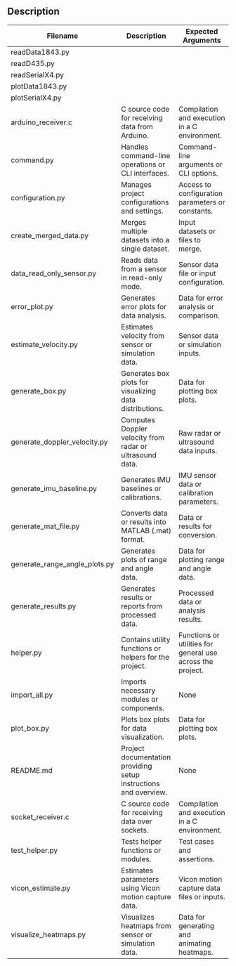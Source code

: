 
## Description 

| Filename                     | Description                                                      | Expected Arguments                                               |
|------------------------------|------------------------------------------------------------------|------------------------------------------------------------------|
| readData1843.py              |                                                                    
| readD435.py                  |
| readSerialX4.py              |
| plotData1843.py              |
| plotSerialX4.py              |
| arduino_receiver.c           | C source code for receiving data from Arduino.                    | Compilation and execution in a C environment.                    |
| command.py                   | Handles command-line operations or CLI interfaces.                | Command-line arguments or CLI options.                           |
| configuration.py             | Manages project configurations and settings.                      | Access to configuration parameters or constants.                |
| create_merged_data.py        | Merges multiple datasets into a single dataset.                  | Input datasets or files to merge.                               |
| data_read_only_sensor.py     | Reads data from a sensor in read-only mode.                      | Sensor data file or input configuration.                        |
| error_plot.py                | Generates error plots for data analysis.                         | Data for error analysis or comparison.                           |
| estimate_velocity.py         | Estimates velocity from sensor or simulation data.               | Sensor data or simulation inputs.                                |
| generate_box.py              | Generates box plots for visualizing data distributions.          | Data for plotting box plots.                                     |
| generate_doppler_velocity.py | Computes Doppler velocity from radar or ultrasound data.         | Raw radar or ultrasound data inputs.                             |
| generate_imu_baseline.py     | Generates IMU baselines or calibrations.                         | IMU sensor data or calibration parameters.                       |
| generate_mat_file.py         | Converts data or results into MATLAB (.mat) format.              | Data or results for conversion.                                  |
| generate_range_angle_plots.py| Generates plots of range and angle data.                         | Data for plotting range and angle data.                          |
| generate_results.py          | Generates results or reports from processed data.                | Processed data or analysis results.                              |
| helper.py                    | Contains utility functions or helpers for the project.           | Functions or utilities for general use across the project.       |
| import_all.py                | Imports necessary modules or components.                         | None                                                             |
| plot_box.py                  | Plots box plots for data visualization.                          | Data for plotting box plots.                                     |
| README.md                    | Project documentation providing setup instructions and overview. | None                                                             |
| socket_receiver.c            | C source code for receiving data over sockets.                   | Compilation and execution in a C environment.                    |
| test_helper.py               | Tests helper functions or modules.                               | Test cases and assertions.                                       |
| vicon_estimate.py            | Estimates parameters using Vicon motion capture data.            | Vicon motion capture data files or inputs.                       |
| visualize_heatmaps.py        | Visualizes heatmaps from sensor or simulation data.              | Data for generating and animating heatmaps.                      |
